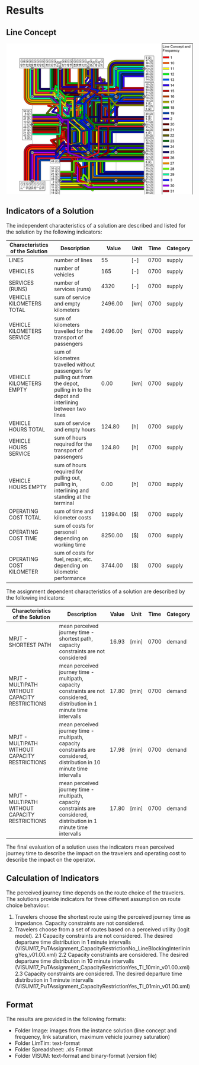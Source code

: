 # Results

## Line Concept
![line_concept](Image/Line_Concept.jpg)

## Indicators of a Solution
The independent characteristics of a solution are described and listed for the solution by the following indicators:

| Characteristics of the Solution						| Description																																	| Value	| Unit 	| Time 	| Category	|
| --- 													| --- 																																			| ---	| ---	| ---	| ---		|
| LINES													| number of lines																																| 55	| [-]	| 0700	| supply	|
| VEHICLES												| number of vehicles																															| 165	| [-]	| 0700	| supply	|
| SERVICES (RUNS)										| number of services (runs)																														| 4320	| [-]	| 0700	| supply	|
| VEHICLE KILOMETERS TOTAL								| sum of service and empty kilometers																											| 2496.00	| [km]	| 0700	| supply	|
| VEHICLE KILOMETERS SERVICE							| sum of kilometers travelled for the transport of passengers																					| 2496.00	| [km]	| 0700	| supply	|
| VEHICLE KILOMETERS EMPTY								| sum of kilometres travelled without passengers for pulling out from the depot, pulling in to the depot and interlining between two lines		| 0.00	| [km]	| 0700	| supply	|
| VEHICLE HOURS TOTAL									| sum of service and empty hours																												| 124.80	| [h]	| 0700	| supply	|
| VEHICLE HOURS SERVICE									| sum of hours required for the transport of passengers																							| 124.80	| [h]	| 0700	| supply	|
| VEHICLE HOURS EMPTY									| sum of hours required for pulling out, pulling in, interlining and standing at the terminal													| 0.00	| [h]	| 0700	| supply	|
| OPERATING COST TOTAL									| sum of time and kilometer costs																												| 11994.00	| [$]	| 0700	| supply	|
| OPERATING COST TIME									| sum of costs for personell depending on working time																							| 8250.00	| [$]	| 0700	| supply	|
| OPERATING COST KILOMETER								| sum of costs for fuel, repair, etc. depending on kilometric performance																		| 3744.00	| [$]	| 0700	| supply	|

The assignment dependent characteristics of a solution are described by the following indicators:

| Characteristics of the Solution						| Description																																	| Value	| Unit 	| Time 	| Category	|
| --- 													| --- 																																			| ---	| ---	| ---	| ---		|
| MPJT - SHORTEST PATH 									| mean perceived journey time - shortest path, capacity constraints are not considered 															| 16.93	| [min]	| 0700	| demand	|
| MPJT - MULTIPATH WITHOUT CAPACITY RESTRICTIONS		| mean perceived journey time - multipath, capacity constraints are not considered, distribution in 1 minute time intervalls 					| 17.80	| [min]	| 0700	| demand	|
| MPJT - MULTIPATH WITHOUT CAPACITY RESTRICTIONS		| mean perceived journey time - multipath, capacity constraints are considered, distribution in 10 minute time intervalls						| 17.98	| [min]	| 0700	| demand	|
| MPJT - MULTIPATH WITHOUT CAPACITY RESTRICTIONS		| mean perceived journey time - multipath, capacity constraints are considered, distribution in 1 minute time intervalls						| 17.80	| [min]	| 0700	| demand	|

The final evaluation of a solution uses the indicators mean perceived journey time to describe the impact on the travelers and operating cost to describe the impact on the operator.

## Calculation of Indicators
The perceived journey time depends on the route choice of the travelers. The solutions provide indicators for three different assumption on route choice behaviour. 
1.	Travelers choose the shortest route using the perceived journey time as impedance. Capacity constraints are not considered.
2.	Travelers choose from a set of routes based on a perceived utility (logit model). 
2.1	Capacity constraints are not considered. The desired departure time distribution in 1 minute intervalls (VISUM17_PuTAssignment_CapacityRestrictionNo_LineBlockingInterliningYes_v01.00.xml)
2.2	Capacity constraints are considered. The desired departure time distribution in 10 minute intervalls (VISUM17_PuTAssignment_CapacityRestrictionYes_TI_10min_v01.00.xml)
2.3	Capacity constraints are considered. The desired departure time distribution in 1 minute intervalls (VISUM17_PuTAssignment_CapacityRestrictionYes_TI_01min_v01.00.xml)

## Format
The  results are provided in the following formats:
-	Folder Image:	images from the instance solution (line concept and frequency, link saturation, maximum vehicle journey saturation)
-	Folder LimTim:  text-format 
-	Folder Spreadsheet: .xls Format
-	Folder VISUM:  text-format and binary-format (version file)
